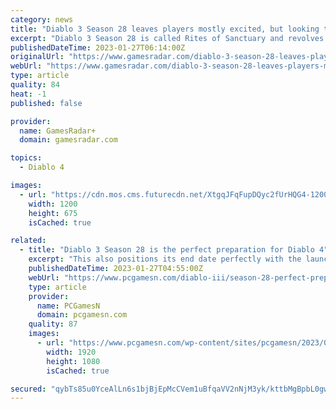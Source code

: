 ```yaml
---
category: news
title: "Diablo 3 Season 28 leaves players mostly excited, but looking toward Diablo 4"
excerpt: "Diablo 3 Season 28 is called Rites of Sanctuary and revolves around a newly found, ominous altar found deep within the woods. That's your glimpse of the story, but what that means for gameplay is that ..."
publishedDateTime: 2023-01-27T06:14:00Z
originalUrl: "https://www.gamesradar.com/diablo-3-season-28-leaves-players-mostly-excited-but-looking-toward-diablo-4/"
webUrl: "https://www.gamesradar.com/diablo-3-season-28-leaves-players-mostly-excited-but-looking-toward-diablo-4/"
type: article
quality: 84
heat: -1
published: false

provider:
  name: GamesRadar+
  domain: gamesradar.com

topics:
  - Diablo 4

images:
  - url: "https://cdn.mos.cms.futurecdn.net/XtgqJFqFupDQyc2fUrHQG4-1200-80.jpg"
    width: 1200
    height: 675
    isCached: true

related:
  - title: "Diablo 3 Season 28 is the perfect preparation for Diablo 4"
    excerpt: "This also positions its end date perfectly with the launch of Diablo 4 on June 2. This season’s thematic is the ‘Rites of Sanctuary,’ which thrusts players into the heart of the long-forgotten ..."
    publishedDateTime: 2023-01-27T04:55:00Z
    webUrl: "https://www.pcgamesn.com/diablo-iii/season-28-perfect-preparation-diablo-4"
    type: article
    provider:
      name: PCGamesN
      domain: pcgamesn.com
    quality: 87
    images:
      - url: "https://www.pcgamesn.com/wp-content/sites/pcgamesn/2023/01/diablo-3-season-28-ptr-rites-of-sanctuary.jpg"
        width: 1920
        height: 1080
        isCached: true

secured: "qybTs85u0YceAlLn6s1bjBjEpMcCVem1uBfqaVV2nNjM3yk/kttbMgBpbL0gwj7HFi1V7T0mpDZnSBYvY9OlhtHWU2NQ+rjaz9xyMEcSAGCFTRGvXzsWyg2OtmarBtJEoqcRLoQrcn9jpnFCJWbp3jUqzPaj3+daExXhZJSENVZrc//4bZFcQDLhfOyX4zLu3SVGvwtmZPP6XT/fiUlARYr0/MDzRuat0UEAdJn8w3tOWRezuzLyHACtaHiJ3HB30vV/RkRWrfygllTSMeJT/QFcQ72HS+4hGALEyvj+3Ra6oSv0WQCQc0x6EQIRtbEZY4WEdzSGPDJVuce50CbyR5esJVgM9zzQJXfKd42dxcw=;3yThLwk2t1KVa3LeCvO0Og=="
---
```


